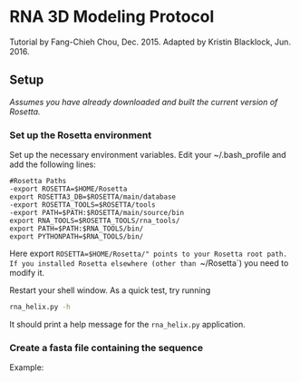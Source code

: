 # RNA 3D Modeling Protocol
Tutorial by Fang-Chieh Chou, Dec. 2015.
Adapted by Kristin Blacklock, Jun. 2016.

## Setup

*Assumes you have already downloaded and built the current version of Rosetta.*

### Set up the Rosetta environment 

Set up the necessary environment variables. Edit your ~/.bash_profile and add the following lines:

```
#Rosetta Paths
-export ROSETTA=$HOME/Rosetta
export ROSETTA3_DB=$ROSETTA/main/database
-export ROSETTA_TOOLS=$ROSETTA/tools
-export PATH=$PATH:$ROSETTA/main/source/bin
export RNA_TOOLS=$ROSETTA_TOOLS/rna_tools/
export PATH=$PATH:$RNA_TOOLS/bin/
export PYTHONPATH=$RNA_TOOLS/bin/
```

Here export `ROSETTA=$HOME/Rosetta/" points to your Rosetta root path. If you installed Rosetta elsewhere (other than `~/Rosetta`) you need to modify it.

Restart your shell window. As a quick test, try running
```bash
rna_helix.py -h
```
It should print a help message for the `rna_helix.py` application.

### Create a fasta file containing the sequence

Example:


